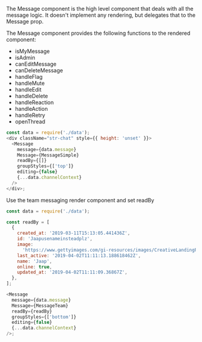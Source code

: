 The Message component is the high level component that deals with all the message logic.
It doesn't implement any rendering, but delegates that to the Message prop.

The Message component provides the following functions to the rendered component:

- isMyMessage
- isAdmin
- canEditMessage
- canDeleteMessage
- handleFlag
- handleMute
- handleEdit
- handleDelete
- handleReaction
- handleAction
- handleRetry
- openThread

```js
const data = require('./data');
<div className="str-chat" style={{ height: 'unset' }}>
  <Message
    message={data.message}
    Message={MessageSimple}
    readBy={[]}
    groupStyles={['top']}
    editing={false}
    {...data.channelContext}
  />
</div>;
```

Use the team messaging render component and set readBy

```js
const data = require('./data');

const readBy = [
  {
    created_at: '2019-03-11T15:13:05.441436Z',
    id: 'Jaapusenameinsteadplz',
    image:
      'https://www.gettyimages.com/gi-resources/images/CreativeLandingPage/HP_Sept_24_2018/CR3_GettyImages-159018836.jpg',
    last_active: '2019-04-02T11:11:13.188618462Z',
    name: 'Jaap',
    online: true,
    updated_at: '2019-04-02T11:11:09.36867Z',
  },
];

<Message
  message={data.message}
  Message={MessageTeam}
  readBy={readBy}
  groupStyles={['bottom']}
  editing={false}
  {...data.channelContext}
/>;
```
